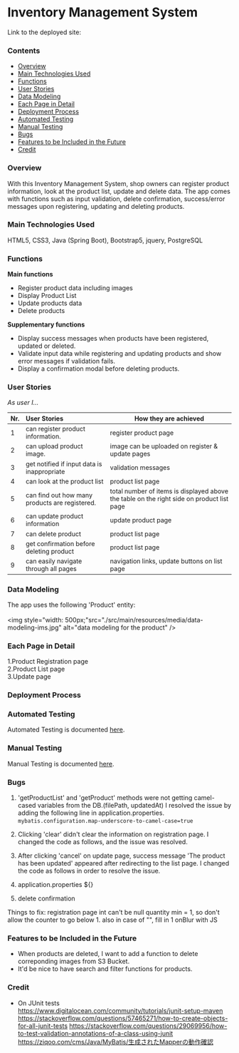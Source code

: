 # Inventory Management System

Link to the deployed site:

### Contents
- [Overview](#overview)
- [Main Technologies Used](#main-technologies-used)
- [Functions](#functions)
- [User Stories](#user-stories)
- [Data Modeling](#data-modeling)
- [Each Page in Detail](#each-page-in-detail)
- [Deployment Process](#deployment-process)
- [Automated Testing](#automated-testing)
- [Manual Testing](#manual-testing)
- [Bugs](#bugs)
- [Features to be Included in the Future](#features-to-be-included-in-the-future)
- [Credit](#credit)

### Overview
With this Inventory Management System, shop owners can register product information,
look at the product list, update and delete data.
The app comes with functions such as input validation, delete confirmation,
success/error messages upon registering, updating and deleting products.

### Main Technologies Used
HTML5, CSS3, Java (Spring Boot), Bootstrap5, jquery, PostgreSQL

### Functions
**Main functions**
- Register product data including images
- Display Product List
- Update products data
- Delete products

**Supplementary functions**
- Display success messages when products have been registered, updated or deleted.
- Validate input data while registering and updating products and show error messages
  if validation fails.
- Display a confirmation modal before deleting products.


### User Stories

*As user I...*

|Nr.| User Stories                               | How they are achieved |
| - | :----------------------------------------- | --------------------- |
| 1 | can register product information.          | register product page |
| 2 | can upload product image.                  | image can be uploaded on register & update pages |
| 3 | get notified if input data is inappropriate| validation messages  |
| 4 | can look at the product list               | product list page     |
| 5 | can find out how many products are registered. | total number of items is displayed above the table on the right side on product list page     |
| 6 | can update product information             | update product page   |
| 7 | can delete product                         | product list page     |
| 8 | get confirmation before deleting product   | product list   page   |
| 9 | can easily navigate through all pages      | navigation links, update buttons on list page |

### Data Modeling

The app uses the following 'Product' entity:<br>
<br>
<img style="width: 500px;"src="./src/main/resources/media/data-modeling-ims.jpg" alt="data modeling for the product" />

### Each Page in Detail

1.Product Registration page<br>
2.Product List page<br>
3.Update page<br>

### Deployment Process

### Automated Testing
Automated Testing is documented [here](./documents/AUTOMATED-TESTING.md).

### Manual Testing
Manual Testing is documented [here](./documents/MANUAL-TESTING.md).

### Bugs
1. 'getProductList' and 'getProduct' methods were not getting camel-cased variables from the DB.(filePath, updatedAt)
I resolved the issue by adding the following line in application.properties.<br>
`mybatis.configuration.map-underscore-to-camel-case=true`

2. Clicking 'clear' didn't clear the information on registration page.
I changed the code as follows, and the issue was resolved.<br>

3. After clicking 'cancel' on update page, success message 'The product has been updated' appeared after redirecting to the list page.  I changed the code as follows in order to resolve the issue.<br>

4. application.properties 
${}

5. delete confirmation

Things to fix:
registration page
int can't be null
quantity min = 1, so don't allow the counter to go below 1.
also in case of "", fill in 1 onBlur with JS

### Features to be Included in the Future
- When products are deleted, I want to add a function to delete correponding images from S3 Bucket.
- It'd be nice to have search and filter functions for products.

### Credit

- On JUnit tests<br>
https://www.digitalocean.com/community/tutorials/junit-setup-maven
https://stackoverflow.com/questions/57465271/how-to-create-objects-for-all-junit-tests
https://stackoverflow.com/questions/29069956/how-to-test-validation-annotations-of-a-class-using-junit
https://ziqoo.com/cms/Java/MyBatis/生成されたMapperの動作確認
